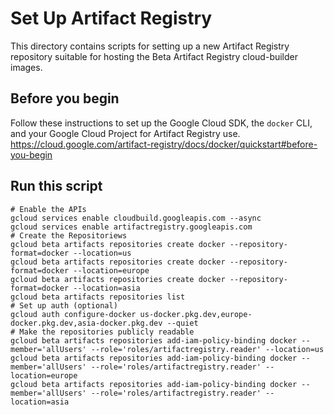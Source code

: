 # Set Up Artifact Registry

This directory contains scripts for setting up a new Artifact Registry repository suitable for hosting the Beta Artifact Registry cloud-builder images.

## Before you begin

Follow these instructions to set up the Google Cloud SDK, the `docker` CLI, and your Google Cloud Project for Artifact Registry use.
https://cloud.google.com/artifact-registry/docs/docker/quickstart#before-you-begin

## Run this script

```
# Enable the APIs
gcloud services enable cloudbuild.googleapis.com --async
gcloud services enable artifactregistry.googleapis.com
# Create the Repositoriews
gcloud beta artifacts repositories create docker --repository-format=docker --location=us
gcloud beta artifacts repositories create docker --repository-format=docker --location=europe
gcloud beta artifacts repositories create docker --repository-format=docker --location=asia
gcloud beta artifacts repositories list
# Set up auth (optional)
gcloud auth configure-docker us-docker.pkg.dev,europe-docker.pkg.dev,asia-docker.pkg.dev --quiet
# Make the repositories publicly readable
gcloud beta artifacts repositories add-iam-policy-binding docker --member='allUsers' --role='roles/artifactregistry.reader' --location=us
gcloud beta artifacts repositories add-iam-policy-binding docker --member='allUsers' --role='roles/artifactregistry.reader' --location=europe
gcloud beta artifacts repositories add-iam-policy-binding docker --member='allUsers' --role='roles/artifactregistry.reader' --location=asia
```
